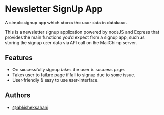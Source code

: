 
# Newsletter SignUp App

A simple signup app which stores the user data in database.


This is a newsletter signup application powered by nodeJS and Express that provides the main functions you'd expect from a signup app, such as storing the signup user data via API call on the MailChimp server.


## Features

- On successfully signup takes the user to success page.
- Takes user to failure page if fail to signup due to some issue.
- User-friendly & easy to use user-interface.

  
## Authors

- [@abhisheksahani](https://github.com/abhisheksahani-nova)

  